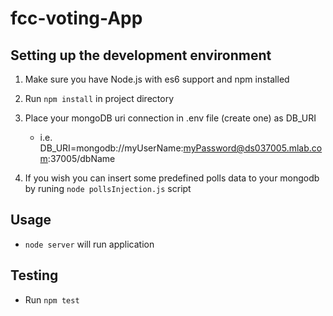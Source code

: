 # fcc-voting-App

## Setting up the development environment

1.  Make sure you have Node.js with es6 support and npm installed
2.  Run `npm install` in project directory
3.  Place your mongoDB uri connection in .env file (create one) as DB_URI
    - i.e. DB_URI=mongodb://myUserName:myPassword@ds037005.mlab.com:37005/dbName

4.  If you wish you can insert some predefined polls data to your mongodb by runing `node pollsInjection.js` script

## Usage

- `node server` will run application

## Testing

- Run `npm test`
